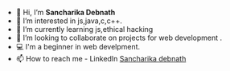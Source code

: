 - 👋 Hi, I’m **Sancharika Debnath**
- 👀 I’m interested in js,java,c,c++.
- 🌱 I’m currently learning js,ethical hacking
- 💞️ I’m looking to collaborate on projects for web development .
- 💻 I'm a beginner in web develpment.
- 📫 How to reach me - LinkedIn [Sancharika debnath](https://www.linkedin.com/in/sancharika-debnath-879416170/)

<!---
sancharika/sancharika is a ✨ special ✨ repository because its `README.md` (this file) appears on your GitHub profile.
You can click the Preview link to take a look at your changes.
--->
